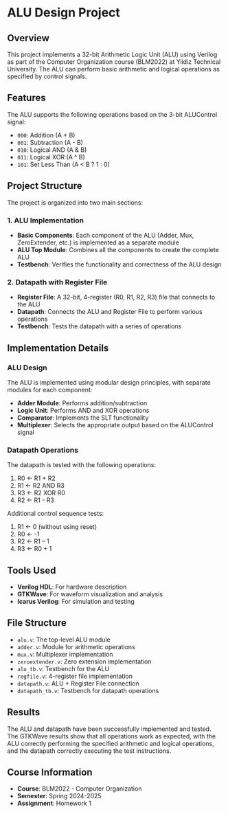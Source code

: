 # ALU Design Project

## Overview
This project implements a 32-bit Arithmetic Logic Unit (ALU) using Verilog as part of the Computer Organization course (BLM2022) at Yildiz Technical University. The ALU can perform basic arithmetic and logical operations as specified by control signals.

## Features

The ALU supports the following operations based on the 3-bit ALUControl signal:
- `000`: Addition (A + B)
- `001`: Subtraction (A - B)
- `010`: Logical AND (A & B)
- `011`: Logical XOR (A ^ B)
- `101`: Set Less Than (A < B ? 1 : 0)

## Project Structure

The project is organized into two main sections:

### 1. ALU Implementation
- **Basic Components**: Each component of the ALU (Adder, Mux, ZeroExtender, etc.) is implemented as a separate module
- **ALU Top Module**: Combines all the components to create the complete ALU
- **Testbench**: Verifies the functionality and correctness of the ALU design

### 2. Datapath with Register File
- **Register File**: A 32-bit, 4-register (R0, R1, R2, R3) file that connects to the ALU
- **Datapath**: Connects the ALU and Register File to perform various operations
- **Testbench**: Tests the datapath with a series of operations

## Implementation Details

### ALU Design
The ALU is implemented using modular design principles, with separate modules for each component:
- **Adder Module**: Performs addition/subtraction
- **Logic Unit**: Performs AND and XOR operations
- **Comparator**: Implements the SLT functionality
- **Multiplexer**: Selects the appropriate output based on the ALUControl signal

### Datapath Operations
The datapath is tested with the following operations:
1. R0 ← R1 + R2
2. R1 ← R2 AND R3
3. R3 ← R2 XOR R0
4. R2 ← R1 - R3

Additional control sequence tests:
1. R1 ← 0 (without using reset)
2. R0 ← -1
3. R2 ← R1 – 1
4. R3 ← R0 + 1

## Tools Used
- **Verilog HDL**: For hardware description
- **GTKWave**: For waveform visualization and analysis
- **Icarus Verilog**: For simulation and testing

## File Structure
- `alu.v`: The top-level ALU module
- `adder.v`: Module for arithmetic operations
- `mux.v`: Multiplexer implementation
- `zeroextender.v`: Zero extension implementation
- `alu_tb.v`: Testbench for the ALU
- `regfile.v`: 4-register file implementation
- `datapath.v`: ALU + Register File connection
- `datapath_tb.v`: Testbench for datapath operations

## Results
The ALU and datapath have been successfully implemented and tested. The GTKWave results show that all operations work as expected, with the ALU correctly performing the specified arithmetic and logical operations, and the datapath correctly executing the test instructions.

## Course Information
- **Course**: BLM2022 - Computer Organization
- **Semester**: Spring 2024-2025
- **Assignment**: Homework 1